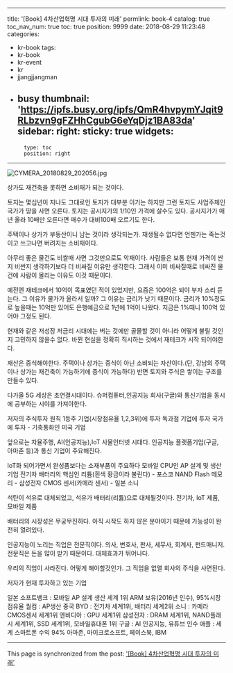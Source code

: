
---
title: '[Book] 4차산업혁명 시대 투자의 미래'
permlink: book-4
catalog: true
toc_nav_num: true
toc: true
position: 9999
date: 2018-08-29 11:23:48
categories:
- kr-book
tags:
- kr-book
- kr-event
- kr
- jjangjjangman
- busy
thumbnail: 'https://ipfs.busy.org/ipfs/QmR4hvpymYJqit9RLbzvn9gFZHhCgubG6eYqDjz1BA83da'
sidebar:
    right:
        sticky: true
widgets:
    -
        type: toc
        position: right
---


![CYMERA_20180829_202056.jpg](https://ipfs.busy.org/ipfs/QmR4hvpymYJqit9RLbzvn9gFZHhCgubG6eYqDjz1BA83da)

상가도 재건축을 못하면 
소비재가 되는 것이다.

토지는 몇십년이 지나도 
그대로인 토지가 대부분 이기는 하지만 
그런 토지도 사업주체인 국가가 
땅을 사면 오른다.
토지는 공시지가의 1/10인 가격에 
살수도 있다. 
공시지가가 매년 올라 10배만 오른다면 
매수가 대비100배 오르기도 한다.

주택이나 상가가 부동산이니 
남는 것이라 생각되는가.
재생될수 없다면 언젠가는 죽는것이고
쓰고나면 버려지는 소비재이다.

아무리 좋은 물건도 비쌀때 사면
그것만으로도 악재이다.
사람들은 보통 현재 가격이 싼지 비싼지
생각하기보다 더 비싸질 이유만 생각한다.
그래서 이미 비싸질때로 비싸진 물건에
사람이 몰리는 이유도 이것 때문이다.

예전엔 재테크에서 10억이 
목표였던 적이 있었지만,
요즘은 100억은 되야 부자 소리 듣는다.
그 이유가 물가가 올라서 일까?
그 이유는 금리가 낮기 때문이다.
금리가 10%정도로 높을때는 10억만 있어도
은행예금으로 1년에 1억이 나왔다.
지금은 1%때니 100억 있어야 그정도 된다.

현재와 같은 저성장 저금리 시대에는
버는 것에만 골몰할 것이 아니라
어떻게 불릴 것인지 고민하지 않을수 없다.
바뀐 현실을 정확히 직시하는 것에서
재테크가 시작 되어야한다.

재산은 증식해야한다.
주택이나 상가는 증식이 아닌 소비되는 자산이다.(단, 강남의 주택이나 상가는 재건축이 가능하기에 증식이 가능하다)
반면 토지와 주식은 쌓이는 구조를
만들수 있다.

다가올 5G 세상은 초연결시대이다.
슈퍼컴퓨터,인공지능 회사(구글)와
통신기업을 동시에 공부하는 
시야를 가져야한다.

저자의 주식투자 원칙
1등주 기업(시장점유율 1,2,3위)에 투자
독과점 기업에 투자
국가에 투자 - 기축통화인 미국 기업

앞으로는 자율주행, AI(인공지능),IoT 사물인터넷 시대다.
인공지능 플랫폼기업(구글, 아마존 등)과 통신 기업이 주요해진다.

IoT화 되어가면서 완성품보다는
소재부품이 주요하다
모바일 CPU인 AP 설계 및 생산기업
전기차 배터리의 핵심인 리튬(흰색 황금이라 불린다) - 포스코
NAND Flash 메모리 - 삼성전자
CMOS 센서(카메라 센서) - 일본 소니

석탄이 석유로 대체되었고,
석유가 배터리(리튬)으로 대체될것이다.
전기차, IoT 제품, 모바일 제품

배터리의 시장성은 무궁무진하다. 
아직 시작도 하지 않은 분야이기 때문에 
가능성이 완전히 열려있다.

인공지능이 노리는 직업은 전문직이다.
의사, 변호사, 판사, 세무사, 회계사, 펀드매니저.
전문직은 돈을 많이 받기 때문이다.
대체효과가 뛰어나다.

우리의 직업이 사라진다. 어떻게 해야할것인가.
그 직업을 없앨 회사의 주식을 사면된다.

저자가 현재 투자하고 있는 기업

일본 소프트뱅크 : 모바일 AP 설계 생산 세계 1위 ARM 보유(2016년 인수), 95%시장점유율
퀄컴 : AP생산
중국 BYD : 전기차 세계1위, 배터리 세계2위
소니 : 카메라 CMOS센서 세계1위
엔비디아 : GPU 세계1위
삼성전자 : DRAM 세계1위, NAND플래시 세계1위, SSD 세계1위,  모바일휴대폰 1위
구글 : AI 인공지능, 유튜브 인수
애플 : 세계 스마트폰 수익 94%
아마존, 
마이크로소프트,
페이스북,
IBM

- - -

This page is synchronized from the post: ['[Book] 4차산업혁명 시대 투자의 미래'](https://steemit.com/@lucky2015/book-4)
